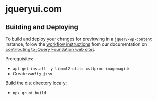 # jqueryui.com

## Building and Deploying

To build and deploy your changes for previewing in a [`jquery-wp-content`](https://github.com/jquery/jquery-wp-content) instance, follow the [workflow instructions](http://contribute.jquery.org/web-sites/#workflow) from our documentation on [contributing to jQuery Foundation web sites](http://contribute.jquery.org/web-sites/).

Prerequisites:
* `apt-get install -y libxml2-utils xsltproc imagemagick`
* Create `config.json`

Build the dist directory locally:
* `npx grunt build`
